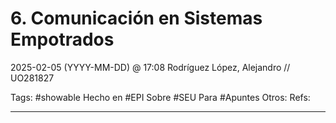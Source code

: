 # 6. Comunicación en Sistemas Empotrados
2025-02-05 (YYYY-MM-DD) @ 17:08
Rodríguez López, Alejandro // UO281827

Tags:
	#showable
	Hecho en #EPI
	Sobre #SEU
	Para #Apuntes
	Otros:
	Refs:
 
<hr>

## 

